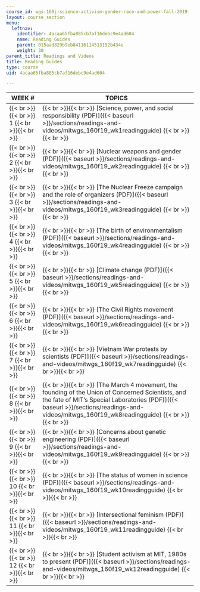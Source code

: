 ```yaml
---
course_id: wgs-160j-science-activism-gender-race-and-power-fall-2019
layout: course_section
menu:
  leftnav:
    identifier: 4acaa65fba885cb7af16debc9e4ad604
    name: Reading Guides
    parent: 015aad829b9eb84116114513152b434e
    weight: 30
parent_title: Readings and Videos
title: Reading Guides
type: course
uid: 4acaa65fba885cb7af16debc9e4ad604

---
```


| WEEK # | TOPICS |
| --- | --- |
|  {{< br >}}{{< br >}} 1 {{< br >}}{{< br >}}  |  {{< br >}}{{< br >}} [Science, power, and social responsibility (PDF)]({{< baseurl >}}/sections/readings-and-videos/mitwgs_160f19_wk1readingguide) {{< br >}}{{< br >}}  |
|  {{< br >}}{{< br >}} 2 {{< br >}}{{< br >}}  |  {{< br >}}{{< br >}} [Nuclear weapons and gender (PDF)]({{< baseurl >}}/sections/readings-and-videos/mitwgs_160f19_wk2readingguide) {{< br >}}{{< br >}}  |
|  {{< br >}}{{< br >}} 3 {{< br >}}{{< br >}}  |  {{< br >}}{{< br >}} [The Nuclear Freeze campaign and the role of organizers (PDF)]({{< baseurl >}}/sections/readings-and-videos/mitwgs_160f19_wk3readingguide) {{< br >}}{{< br >}}  |
|  {{< br >}}{{< br >}} 4 {{< br >}}{{< br >}}  |  {{< br >}}{{< br >}} [The birth of environmentalism (PDF)]({{< baseurl >}}/sections/readings-and-videos/mitwgs_160f19_wk4readingguide) {{< br >}}{{< br >}}  |
|  {{< br >}}{{< br >}} 5 {{< br >}}{{< br >}}  |  {{< br >}}{{< br >}} [Climate change (PDF)]({{< baseurl >}}/sections/readings-and-videos/mitwgs_160f19_wk5readingguide) {{< br >}}{{< br >}}  |
|  {{< br >}}{{< br >}} 6 {{< br >}}{{< br >}}  |  {{< br >}}{{< br >}} [The Civil Rights movement (PDF)]({{< baseurl >}}/sections/readings-and-videos/mitwgs_160f19_wk6readingguide) {{< br >}}{{< br >}}  |
|  {{< br >}}{{< br >}} 7 {{< br >}}{{< br >}}  |  {{< br >}}{{< br >}} [Vietnam War protests by scientists (PDF)]({{< baseurl >}}/sections/readings-and-videos/mitwgs_160f19_wk7readingguide) {{< br >}}{{< br >}}  |
|  {{< br >}}{{< br >}} 8 {{< br >}}{{< br >}}  |  {{< br >}}{{< br >}} [The March 4 movement, the founding of the Union of Concerned Scientists, and the fate of MIT’s Special Laboratories (PDF)]({{< baseurl >}}/sections/readings-and-videos/mitwgs_160f19_wk8readingguide) {{< br >}}{{< br >}}  |
|  {{< br >}}{{< br >}} 9 {{< br >}}{{< br >}}  |  {{< br >}}{{< br >}} [Concerns about genetic engineering (PDF)]({{< baseurl >}}/sections/readings-and-videos/mitwgs_160f19_wk9readingguide) {{< br >}}{{< br >}}  |
|  {{< br >}}{{< br >}} 10 {{< br >}}{{< br >}}  |  {{< br >}}{{< br >}} [The status of women in science (PDF)]({{< baseurl >}}/sections/readings-and-videos/mitwgs_160f19_wk10readingguide) {{< br >}}{{< br >}}  |
|  {{< br >}}{{< br >}} 11 {{< br >}}{{< br >}}  |  {{< br >}}{{< br >}} [Intersectional feminism (PDF)]({{< baseurl >}}/sections/readings-and-videos/mitwgs_160f19_wk11readingguide) {{< br >}}{{< br >}}  |
|  {{< br >}}{{< br >}} 12 {{< br >}}{{< br >}}  |  {{< br >}}{{< br >}} [Student activism at MIT, 1980s to present (PDF)]({{< baseurl >}}/sections/readings-and-videos/mitwgs_160f19_wk12readingguide) {{< br >}}{{< br >}}